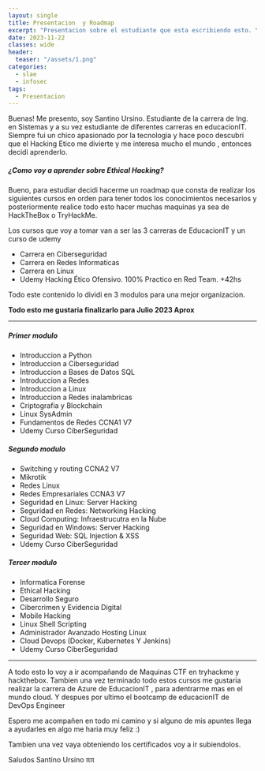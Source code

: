 ```yaml
---
layout: single
title: Presentacion  y Roadmap
excerpt: "Presentacion sobre el estudiante que esta escribiendo esto. Y tambien dejo todo lo que voy a aprender para llegar a ser un SysAdmin y Ethical Hacker"
date: 2023-11-22
classes: wide
header:
  teaser: "/assets/1.png"
categories:
  - slae
  - infosec
tags:
  - Presentacion
---
```


Buenas!
Me presento, soy Santino Ursino.
Estudiante de la carrera de Ing. en Sistemas y a su vez estudiante de diferentes carreras en educacionIT.
Siempre fui un chico apasionado por la tecnologia y hace poco descubri que el Hacking Etico me divierte y me interesa mucho el mundo , entonces decidi aprenderlo.

##### ¿Como voy a aprender sobre Ethical Hacking?

Bueno, para estudiar decidi hacerme un roadmap que consta de realizar los siguientes cursos en orden para tener todos los conocimientos necesarios y posteriormente realice todo esto hacer muchas maquinas ya sea de HackTheBox o TryHackMe.

Los cursos que voy a tomar van a ser las 3 carreras de EducacionIT y un curso de udemy
 
- Carrera en Ciberseguridad
- Carrera en Redes Informaticas
- Carrera en Linux
- Udemy  Hacking Ético Ofensivo. 100% Practico en Red Team. +42hs

Todo este contenido lo dividi en 3 modulos para una mejor organizacion.

**Todo esto me gustaria finalizarlo para Julio 2023 Aprox**

*** 
##### Primer modulo

- Introduccion a Python
- Introduccion a Ciberseguridad
- Introduccion a Bases de Datos SQL
- Introduccion a Redes
- Introduccion a Linux
- Introduccion a Redes inalambricas
- Criptografia y Blockchain
- Linux SysAdmin
- Fundamentos de Redes CCNA1 V7
- Udemy Curso CiberSeguridad

##### Segundo modulo 

- Switching y routing CCNA2 V7
- Mikrotik
- Redes Linux
- Redes Empresariales CCNA3 V7
- Seguridad en Linux: Server Hacking
- Seguridad en Redes: Networking Hacking
- Cloud Computing: Infraestrucutra en la Nube
- Seguridad en Windows: Server Hacking
- Seguridad Web: SQL Injection & XSS
- Udemy Curso CiberSeguridad

##### Tercer modulo 
- Informatica Forense
- Ethical Hacking
- Desarrollo Seguro
- Cibercrimen y Evidencia Digital
- Mobile Hacking
- Linux Shell Scripting
- Administrador Avanzado Hosting Linux
- Cloud Devops (Docker, Kubernetes Y Jenkins)
- Udemy Curso CiberSeguridad


***


A todo esto lo voy a ir acompañando de Maquinas CTF en tryhackme y hackthebox.
Tambien una vez terminado todo estos cursos me gustaria realizar la carrera de Azure de EducacionIT , para adentrarme mas en el mundo cloud.
Y despues por ultimo el bootcamp de educacionIT de DevOps Engineer


Espero me acompañen en todo mi camino y si alguno de mis apuntes llega a ayudarles en algo me haria muy feliz :)

Tambien una vez vaya obteniendo los certificados voy a ir subiendolos.

Saludos
Santino Ursino
ππ